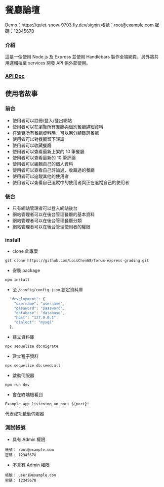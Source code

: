 # 餐廳論壇


Demo：https://quiet-snow-9703.fly.dev/signin
帳號：root@example.com
密碼：12345678

### 介紹
這是一個使用 Node.js 及 Express 並使用 Handlebars 製作全端網頁，另外將共用邏輯拉至 services 開發 API 供外部使用。

### [API Doc](https://www.notion.so/API-389a98b9bfa749f69df76b192afb8c83)

## 使用者故事
### 前台
- 使用者可以註冊/登入/登出網站
- 使用者可以在瀏覽所有餐廳與個別餐廳詳細資料
- 在瀏覽所有餐廳資料時，可以用分類篩選餐廳
- 使用者可以對餐廳留下評論
- 使用者可以收藏餐廳
- 使用者可以查看最新上架的 10 筆餐廳
- 使用者可以查看最新的 10 筆評論
- 使用者可以編輯自己的個人資料
- 使用者可以查看自己評論過、收藏過的餐廳
- 使用者可以追蹤其他的使用者
- 使用者可以查看自己追蹤中的使用者與正在追蹤自己的使用者 

### 後台
- 只有網站管理者可以登入網站後台
- 網站管理者可以在後台管理餐廳的基本資料
- 網站管理者可以在後台管理餐廳分類
- 網站管理者可以在後台管理使用者的權限

### install
- clone 此專案
```
git clone https://github.com/LoisChen68/forum-express-grading.git
```

- 安裝 package
```
npm install
```

- 至 `/config/config.json` 設定資料庫
``` javascript
  "development": {
    "username": "username",
    "password": "password",
    "database": "database",
    "host": "127.0.0.1",
    "dialect": "mysql"
  },
```

- 建立資料庫
```
npx sequelize db:migrate
```

- 建立種子資料
```
npx sequelize db:seed:all
```

- 啟動伺服器
```
npm run dev
```
- 會在終端機看到
```
Example app listening on port ${port}!
```
代表成功啟動伺服器

### 測試帳號
- 具有 Admin 權限
```
帳號： root@example.com
密碼： 12345678
```

- 不具有 Admin 權限
```
帳號： user1@example.com
密碼： 12345678
```
